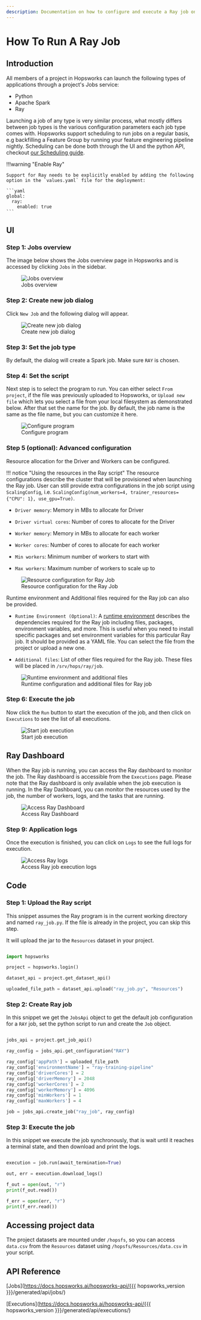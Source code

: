 ```yaml
---
description: Documentation on how to configure and execute a Ray job on Hopsworks.
---
```


# How To Run A Ray Job

## Introduction

All members of a project in Hopsworks can launch the following types of applications through a project's Jobs service:

- Python
- Apache Spark
- Ray 

Launching a job of any type is very similar process, what mostly differs between job types is
the various configuration parameters each job type comes with. Hopsworks support scheduling to run jobs on a regular basis,
e.g backfilling a Feature Group by running your feature engineering pipeline nightly. Scheduling can be done both through the UI and the python API,
checkout [our Scheduling guide](schedule_job.md).

!!!warning "Enable Ray"

    Support for Ray needs to be explicitly enabled by adding the following option in the `values.yaml` file for the deployment:
    
    ```yaml
    global:
      ray:
        enabled: true
    ```

## UI

### Step 1: Jobs overview

The image below shows the Jobs overview page in Hopsworks and is accessed by clicking `Jobs` in the sidebar.

<p align="center">
  <figure>
    <img src="../../../../assets/images/guides/jobs/jobs_overview.png" alt="Jobs overview">
    <figcaption>Jobs overview</figcaption>
  </figure>
</p>

### Step 2: Create new job dialog

Click `New Job` and the following dialog will appear.

<p align="center">
  <figure>
    <img src="../../../../assets/images/guides/jobs/create_new_job.png" alt="Create new job dialog">
    <figcaption>Create new job dialog</figcaption>
  </figure>
</p>

### Step 3: Set the job type

By default, the dialog will create a Spark job. Make sure `RAY` is chosen.

### Step 4: Set the script

Next step is to select the program to run. You can either select `From project`, if the file was previously uploaded to Hopsworks, or `Upload new file` which lets you select a file from your local filesystem as demonstrated below. After that set the name for the job. By default, the job name is the same as the file name, but you can customize it here.

<p align="center">
  <figure>
    <img src="../../../../assets/images/guides/jobs/upload_ray_script.png" alt="Configure program">
    <figcaption>Configure program</figcaption>
  </figure>
</p>

### Step 5 (optional): Advanced configuration

Resource allocation for the Driver and Workers can be configured.

!!! notice "Using the resources in the Ray script"
    The resource configurations describe the cluster that will be provisioned when launching the Ray job. User can still 
    provide extra configurations in the job script using `ScalingConfig`, i.e. `ScalingConfig(num_workers=4, trainer_resources={"CPU": 1}, use_gpu=True)`.

* `Driver memory`: Memory in MBs to allocate for Driver

* `Driver virtual cores`: Number of cores to allocate for the Driver

* `Worker memory`: Memory in MBs to allocate for each worker

* `Worker cores`: Number of cores to allocate for each worker

* `Min workers`: Minimum number of workers to start with

* `Max workers`: Maximum number of workers to scale up to


<p align="center">
  <figure>
    <img src="../../../../assets/images/guides/jobs/resource_configuration_ray.png" alt="Resource configuration 
for Ray Job">
    <figcaption>Resource configuration for the Ray Job</figcaption>
  </figure>
</p>

Runtime environment and Additional files required for the Ray job can also be provided.

* `Runtime Environment (Optional)`:  A [runtime environment](https://docs.ray.io/en/latest/ray-core/handling-dependencies.html#runtime-environments) describes the dependencies required for the Ray job including files, packages, environment variables, and more. This is useful when you need to install specific packages and set environment variables for this particular Ray job. It should be provided as a YAML file. You can select the file from the project or upload a new one.

* `Additional files`: List of other files required for the Ray job. These files will be placed in `/srv/hops/ray/job`.

<p align="center">
  <figure>
    <img src="../../../../assets/images/guides/jobs/ray_runtime_env_and_additional_files.png" alt="Runtime 
environment and additional files">
    <figcaption>Runtime configuration and additional files for Ray job</figcaption>
  </figure>
</p>

### Step 6: Execute the job

Now click the `Run` button to start the execution of the job, and then click on `Executions` to see the list of all executions.

<p align="center">
  <figure>
    <img src="../../../../assets/images/guides/jobs/start_ray_job.png" alt="Start job execution">
    <figcaption>Start job execution</figcaption>
  </figure>
</p>

## Ray Dashboard
When the Ray job is running, you can access the Ray dashboard to monitor the job. The Ray dashboard is accessible from the 
`Executions` page. Please note that the Ray dashboard is only available when the job execution is running. In the Ray Dashboard, 
you can monitor the resources used by the job, the number of workers, logs, and the tasks that are running.
<p align="center">
  <figure>
    <img src="../../../../assets/images/guides/jobs/ray_dashboard.png" alt="Access Ray Dashboard">
    <figcaption>Access Ray Dashboard</figcaption>
  </figure>
</p>

### Step 9: Application logs
Once the execution is finished, you can click on `Logs` to see the full logs for execution.

<p align="center">
  <figure>
    <img src="../../../../assets/images/guides/jobs/ray_application_logs.png" alt="Access Ray logs">
    <figcaption>Access Ray job execution logs</figcaption>
  </figure>
</p>

## Code

### Step 1: Upload the Ray script

This snippet assumes the Ray program is in the current working directory and named `ray_job.py`. If the file is already in the project, you can skip this step.

It will upload the jar to the `Resources` dataset in your project.

```python

import hopsworks

project = hopsworks.login()

dataset_api = project.get_dataset_api()

uploaded_file_path = dataset_api.upload("ray_job.py", "Resources")

```


### Step 2: Create Ray job

In this snippet we get the `JobsApi` object to get the default job configuration for a `RAY` job, set the python script to run and create the `Job` object.

```python

jobs_api = project.get_job_api()

ray_config = jobs_api.get_configuration("RAY")

ray_config['appPath'] = uploaded_file_path
ray_config['environmentName'] = "ray-training-pipeline"
ray_config['driverCores'] = 2
ray_config['driverMemory'] = 2048
ray_config['workerCores'] = 2
ray_config['workerMemory'] = 4096
ray_config['minWorkers'] = 1
ray_config['maxWorkers'] = 4

job = jobs_api.create_job("ray_job", ray_config)

```

### Step 3: Execute the job

In this snippet we execute the job synchronously, that is wait until it reaches a terminal state, and then download and print the logs.

```python

execution = job.run(await_termination=True)

out, err = execution.download_logs()

f_out = open(out, "r")
print(f_out.read())

f_err = open(err, "r")
print(f_err.read())

```

## Accessing project data

The project datasets are mounted under `/hopsfs`, so you can access `data.csv` from the `Resources` dataset using `/hopsfs/Resources/data.csv` in your script.


## API Reference

[Jobs](https://docs.hopsworks.ai/hopsworks-api/{{{ hopsworks_version }}}/generated/api/jobs/)

[Executions](https://docs.hopsworks.ai/hopsworks-api/{{{ hopsworks_version }}}/generated/api/executions/)